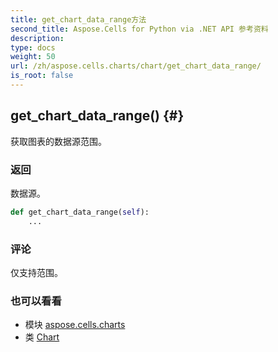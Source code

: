 ```yaml
---
title: get_chart_data_range方法
second_title: Aspose.Cells for Python via .NET API 参考资料
description:
type: docs
weight: 50
url: /zh/aspose.cells.charts/chart/get_chart_data_range/
is_root: false
---
```

##  get_chart_data_range() {#}
获取图表的数据源范围。


### 返回

数据源。


```python
def get_chart_data_range(self):
    ...
```


### 评论

仅支持范围。


### 也可以看看

* 模块 [aspose.cells.charts](../../)
* 类 [Chart](/cells/python-net/zh/aspose.cells.charts/chart)

